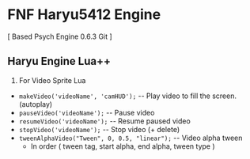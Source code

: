 # FNF Haryu5412 Engine
[ Based Psych Engine 0.6.3 Git ]

## Haryu Engine Lua++

1. For Video Sprite Lua

* ```makeVideo('videoName', 'camHUD');``` -- Play video to fill the screen. (autoplay)
* ```pauseVideo('videoName');``` -- Pause video
* ```resumeVideo('videoName');``` -- Resume paused video
* ```stopVideo('videoName');``` -- Stop video (+ delete)
* ```tweenAlphaVideo("Tween", 0, 0.5, "linear");``` -- Video alpha tween
  * In order ( tween tag, start alpha, end alpha, tween type )